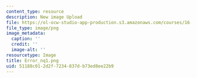 ```yaml
---
content_type: resource
description: New image Upload
file: https://ol-ocw-studio-app-production.s3.amazonaws.com/courses/16-90-computational-methods-in-aerospace-engineering-spring-2014/51188c012d2f7234837db73ed8ee22b9_Error_nq1.png
file_type: image/png
image_metadata:
  caption: ''
  credit: ''
  image-alt: ''
resourcetype: Image
title: Error_nq1.png
uid: 51188c01-2d2f-7234-837d-b73ed8ee22b9
---
```

